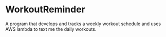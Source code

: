 # WorkoutReminder
A program that develops and tracks a weekly workout schedule and uses AWS lambda to text me the daily workouts.
